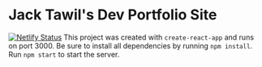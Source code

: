# Jack Tawil's Dev Portfolio Site  
[![Netlify Status](https://api.netlify.com/api/v1/badges/85ca1005-c101-412c-b674-f03b70bbd591/deploy-status)](https://app.netlify.com/sites/jackmt9/deploys)
This project was created with `create-react-app` and runs on port 3000. Be sure to install all dependencies by running `npm install`. Run `npm start` to start the server.
